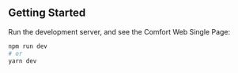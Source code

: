 ## Getting Started

Run the development server, and see the Comfort Web Single Page:

```bash
npm run dev
# or
yarn dev
```
